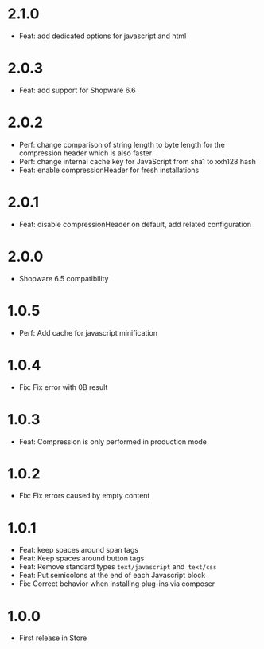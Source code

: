 # 2.1.0

* Feat: add dedicated options for javascript and html

# 2.0.3

* Feat: add support for Shopware 6.6

# 2.0.2

* Perf: change comparison of string length to byte length for the compression header which is also faster
* Perf: change internal cache key for JavaScript from sha1 to xxh128 hash
* Feat: enable compressionHeader for fresh installations

# 2.0.1

* Feat: disable compressionHeader on default, add related configuration

# 2.0.0

* Shopware 6.5 compatibility

# 1.0.5

* Perf: Add cache for javascript minification

# 1.0.4

* Fix: Fix error with 0B result

# 1.0.3

* Feat: Compression is only performed in production mode
 
# 1.0.2

* Fix: Fix errors caused by empty content

# 1.0.1

* Feat: keep spaces around span tags
* Feat: Keep spaces around button tags
* Feat: Remove standard types `text/javascript` and` text/css`
* Feat: Put semicolons at the end of each Javascript block
* Fix: Correct behavior when installing plug-ins via composer

# 1.0.0

* First release in Store

